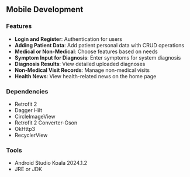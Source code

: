 ## Mobile Development

### Features

- **Login and Register**: Authentication for users
- **Adding Patient Data**: Add patient personal data with CRUD operations
- **Medical or Non-Medical**: Choose features based on needs
- **Symptom Input for Diagnosis**: Enter symptoms for system diagnosis
- **Diagnosis Results**: View detailed uploaded diagnoses
- **Non-Medical Visit Records**: Manage non-medical visits
- **Health News**: View health-related news on the home page

### Dependencies

- Retrofit 2
- Dagger Hilt
- CircleImageView
- Retrofit 2 Converter-Gson
- OkHttp3
- RecyclerView

### Tools

- Android Studio Koala 2024.1.2
- JRE or JDK
